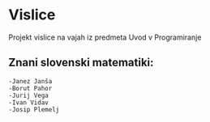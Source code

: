 # Vislice
Projekt vislice na vajah iz predmeta Uvod v Programiranje

## Znani slovenski matematiki:
    -Janez Janša
    -Borut Pahor
    -Jurij Vega
    -Ivan Vidav
    -Josip Plemelj
